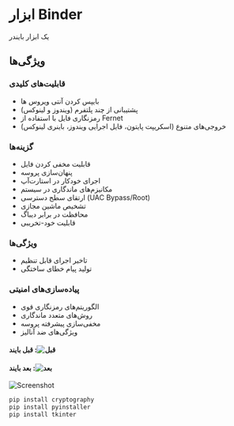 # ابزار Binder

یک ابزار بایندر 

## ویژگی‌ها

### قابلیت‌های کلیدی
- بایپس کردن آنتی ویروس ها
- پشتیبانی از چند پلتفرم (ویندوز و لینوکس)
- رمزنگاری فایل با استفاده از Fernet
- خروجی‌های متنوع (اسکریپت پایتون، فایل اجرایی ویندوز، باینری لینوکس)

### گزینه‌ها
- قابلیت مخفی کردن فایل
- پنهان‌سازی پروسه
- اجرای خودکار در استارت‌آپ
- مکانیزم‌های ماندگاری در سیستم
- ارتقای سطح دسترسی (UAC Bypass/Root)
- تشخیص ماشین مجازی
- محافظت در برابر دیباگ
- قابلیت خود-تخریبی

### ویژگی‌ها
- تاخیر اجرای قابل تنظیم
- تولید پیام خطای ساختگی

### پیاده‌سازی‌های امنیتی
- الگوریتم‌های رمزنگاری قوی
- روش‌های متعدد ماندگاری
- مخفی‌سازی پیشرفته پروسه
- ویژگی‌های ضد آنالیز


#### قبل بایند :‌![قبل](https://github.com/user-attachments/assets/8f7ccbcc-b167-42f4-947d-cc6a53d1cf9c)


#### بعد بایند :‌![بعد](https://github.com/user-attachments/assets/43a33ee4-5a17-4252-9a55-66f7b0baf928)


![Screenshot](https://github.com/user-attachments/assets/a3cbe7a5-873d-4416-8b23-3a2ddafd28cd)



```python
pip install cryptography
pip install pyinstaller
pip install tkinter
